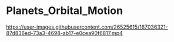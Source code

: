 # Planets_Orbital_Motion


https://user-images.githubusercontent.com/26525615/187036321-87d836ed-73a3-4698-ab17-e0cea90f6817.mp4































